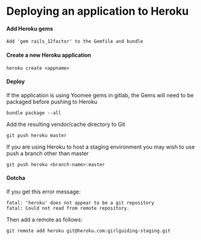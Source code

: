 # Deploying an application to Heroku

#### Add Heroku gems

```
Add 'gem rails_12factor' to the Gemfile and bundle
```

#### Create a new Heroku application

```
heroku create <appname>
```


#### Deploy

If the application is using Yoomee gems in gitlab, the Gems will need to be packaged before pushing to Heroku

```
bundle package --all
```

Add the resulting vendor/cache directory to Git


```
git push heroku master
```

If you are using Heroku to host a staging environment you may wish to use push a branch other than master

```
git push heroku <branch-name>:master
```

#### Gotcha

If you get this error message:

```
fatal: 'heroku' does not appear to be a git repository
fatal: Could not read from remote repository.
```

Then add a remote as follows:

```
git remote add heroku git@heroku.com:girlguiding-staging.git
```